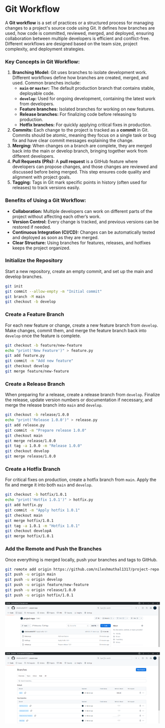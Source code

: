 # Git Workflow

A **Git workflow** is a set of practices or a structured process for managing changes to a project's source code using Git. It defines how branches are used, how code is committed, reviewed, merged, and deployed, ensuring collaboration between multiple developers is efficient and conflict-free. Different workflows are designed based on the team size, project complexity, and deployment strategies.

### Key Concepts in Git Workflow:

1. **Branching Model:**
Git uses branches to isolate development work. Different workflows define how branches are created, merged, and used. Common branches include:
    - **`main` or `master`:** The default production branch that contains stable, deployable code.
    - **`develop`:** Used for ongoing development, containing the latest work from developers.
    - **Feature branches:** Isolated branches for working on new features.
    - **Release branches:** For finalizing code before releasing to production.
    - **Hotfix branches:** For quickly applying critical fixes in production.
2. **Commits:**
Each change to the project is tracked as a **commit** in Git. Commits should be atomic, meaning they focus on a single task or bug fix and have clear commit messages explaining the change.
3. **Merging:**
When changes on a branch are complete, they are merged back into the main or develop branch, bringing together work from different developers.
4. **Pull Requests (PRs):**
A **pull request** is a GitHub feature where developers can propose changes, and those changes are reviewed and discussed before being merged. This step ensures code quality and alignment with project goals.
5. **Tagging:**
Tags in Git mark specific points in history (often used for releases) to track versions easily.

### Benefits of Using a Git Workflow:

- **Collaboration:** Multiple developers can work on different parts of the project without affecting each other’s work.
- **Version Control:** Every change is tracked, and previous versions can be restored if needed.
- **Continuous Integration (CI/CD):** Changes can be automatically tested and deployed as soon as they are merged.
- **Clear Structure:** Using branches for features, releases, and hotfixes keeps the project organized.

### Initialize the Repository

Start a new repository, create an empty commit, and set up the main and develop branches.

```bash
git init
git commit --allow-empty -m "Initial commit"
git branch -M main
git checkout -b develop
```

### **Create a Feature Branch**

For each new feature or change, create a new feature branch from `develop`. Make changes, commit them, and merge the feature branch back into `develop` once the feature is complete.

```bash
git checkout -b feature/new-feature
echo "print('New Feature')" > feature.py
git add feature.py
git commit -m "Add new feature"
git checkout develop
git merge feature/new-feature
```

### **Create a Release Branch**

When preparing for a release, create a release branch from `develop`. Finalize the release, update version numbers or documentation if necessary, and merge the release branch into `main` and `develop`.

```bash
git checkout -b release/1.0.0
echo "print('Release 1.0.0')" > release.py
git add release.py
git commit -m "Prepare release 1.0.0"
git checkout main
git merge release/1.0.0
git tag -a 1.0.0 -m "Release 1.0.0"
git checkout develop
git merge release/1.0.0
```

### **Create a Hotfix Branch**

For critical fixes on production, create a hotfix branch from `main`. Apply the fix and merge it into both `main` and `develop`.

```bash
git checkout -b hotfix/1.0.1
echo "print('Hotfix 1.0.1')" > hotfix.py
git add hotfix.py
git commit -m "Apply hotfix 1.0.1"
git checkout main
git merge hotfix/1.0.1
git tag -a 1.0.1 -m "Hotfix 1.0.1"
git checkout developA
git merge hotfix/1.0.1
```

### **Add the Remote and Push the Branches**

Once everything is merged locally, push your branches and tags to GitHub.

```bash
git remote add origin https://github.com/nileshmuthal1317/project-repo.git
git push -u origin main
git push -u origin develop
git push -u origin feature/new-feature
git push -u origin release/1.0.0
git push -u origin hotfix/1.0.1
```

![image2%202.png](image2%202.png)

![image3%201.png](image3%201.png)
